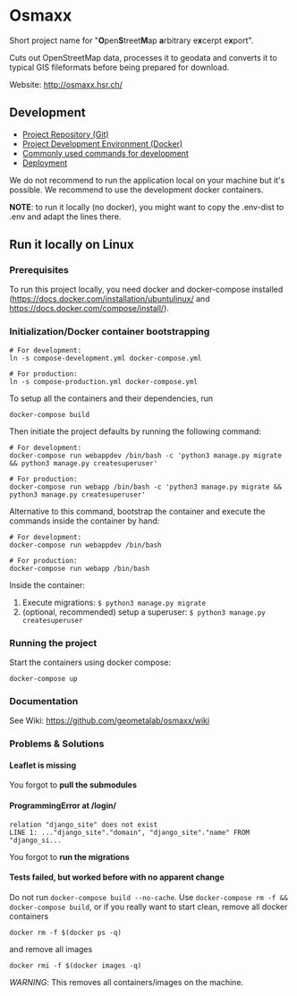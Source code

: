 # Osmaxx

Short project name for "<strong>O</strong>pen<strong>S</strong>treet<strong>M</strong>ap <strong>a</strong>rbitrary e<strong>x</strong>cerpt e<strong>x</strong>port".

Cuts out OpenStreetMap data, processes it to geodata and converts it to typical GIS fileformats before being prepared for download.

Website: http://osmaxx.hsr.ch/


## Development

* [Project Repository (Git)](/docs/git-repository.md)
* [Project Development Environment (Docker)](/docs/project-development-environment.md)
* [Commonly used commands for development](/docs/useful-commands.md)
* [Deployment](/docs/deployment.md)

We do not recommend to run the application local on your machine but it's possible. We recommend to use the development docker containers.

**NOTE**: to run it locally (no docker), you might want to copy the .env-dist
to .env and adapt the lines there.


## Run it locally on Linux

### Prerequisites

To run this project locally, you need docker and docker-compose installed
(https://docs.docker.com/installation/ubuntulinux/ and https://docs.docker.com/compose/install/).


### Initialization/Docker container bootstrapping

```shell
# For development:
ln -s compose-development.yml docker-compose.yml

# For production:
ln -s compose-production.yml docker-compose.yml
```

To setup all the containers and their dependencies, run

```shell
docker-compose build
```

Then initiate the project defaults by running the following command:

```shell
# For development:
docker-compose run webappdev /bin/bash -c 'python3 manage.py migrate && python3 manage.py createsuperuser'

# For production:
docker-compose run webapp /bin/bash -c 'python3 manage.py migrate && python3 manage.py createsuperuser'
```

Alternative to this command, bootstrap the container and execute the commands inside the container by hand:

```shell
# For development:
docker-compose run webappdev /bin/bash

# For production:
docker-compose run webapp /bin/bash
```

Inside the container:

1. Execute migrations: `$ python3 manage.py migrate`
2. (optional, recommended) setup a superuser: `$ python3 manage.py createsuperuser`


### Running the project

Start the containers using docker compose:

```shell
docker-compose up
```


### Documentation

See Wiki: https://github.com/geometalab/osmaxx/wiki


### Problems & Solutions

#### Leaflet is missing

You forgot to **pull the submodules**


#### ProgrammingError at /login/

```
relation "django_site" does not exist
LINE 1: ..."django_site"."domain", "django_site"."name" FROM "django_si...
```

You forgot to **run the migrations**


#### Tests failed, but worked before with no apparent change

Do not run `docker-compose build --no-cache`. Use `docker-compose rm -f && docker-compose build`, or
if you really want to start clean, remove all docker containers

`docker rm -f $(docker ps -q)`

and remove all images

`docker rmi -f $(docker images -q)`

*WARNING*: This removes all containers/images on the machine.